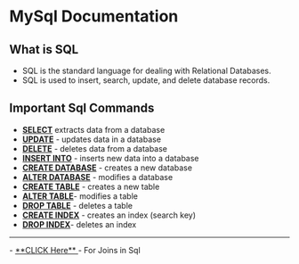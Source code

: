# MySql Documentation 
## What is SQL
- SQL is the standard language for dealing with Relational Databases.
- SQL is used to insert, search, update, and delete database records.
## Important Sql Commands 
- <a href="#" class="button danger"> **SELECT**</a>  extracts data from a database
- <a href="#" class="button danger"> **UPDATE**</a>  - updates data in a database
- <a href="#" class="button danger"> **DELETE**</a> - deletes data from a database
- <a href="#" class="button danger"> **INSERT INTO**</a> - inserts new data into a database
- <a href="#" class="button danger"> **CREATE DATABASE**</a> - creates a new database
- <a href="#" class="button danger"> **ALTER DATABASE**</a> - modifies a database
- <a href="#" class="button danger"> **CREATE TABLE**</a> - creates a new table
- <a href="#" class="button danger"> **ALTER TABLE**</a>- modifies a table
- <a href="#" class="button danger"> **DROP TABLE**</a> - deletes a table
- <a href="#" class="button danger"> **CREATE INDEX**</a> - creates an index (search key)
- <a href="#" class="button danger"> **DROP INDEX**</a>- deletes an index
<hr>
- <a href="https://github.com/GuruNadh552/MySql-Documentation/blob/main/Joins.md" class="button danger"> **CLICK Here** </a> - For Joins in Sql
